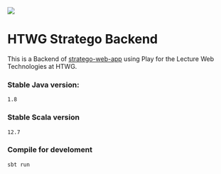 [<img src="https://img.shields.io/travis/playframework/play-scala-starter-example.svg"/>](https://travis-ci.org/playframework/play-scala-starter-example)

# HTWG Stratego Backend

This is a Backend of [stratego-web-app](https://benjaminmannsdoerfer.github.io/stratego-vue-app/#/) using Play for the Lecture Web Technologies at HTWG.

### Stable Java version: 
```
1.8
```

### Stable Scala version

```
12.7
```

### Compile for develoment
```
sbt run
```
 